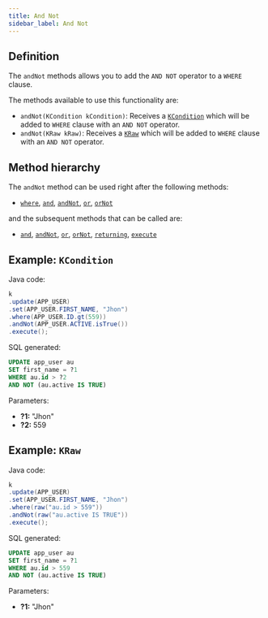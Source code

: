 ```yaml
---
title: And Not
sidebar_label: And Not
---
```


## Definition

The `andNot` methods allows you to add the `AND NOT` operator to a `WHERE` clause.

The methods available to use this functionality are:

- `andNot(KCondition kCondition)`: Receives a [`KCondition`](/docs/misc/kcondition/introduction) which will be added to `WHERE` clause with an `AND NOT` operator.
- `andNot(KRaw kRaw)`: Receives a [`KRaw`](/docs/misc/select-list-values#7-kraw) which will be added to `WHERE` clause with an `AND NOT` operator.

## Method hierarchy

The `andNot` method can be used right after the following methods:

- [`where`](/docs/update-statement/where/), [`and`](/docs/update-statement/where/and), [`andNot`](/docs/update-statement/where/and-not), [`or`](/docs/update-statement/where/or), [`orNot`](/docs/update-statement/where/or-not)

and the subsequent methods that can be called are:

- [`and`](/docs/update-statement/where/and), [`andNot`](/docs/update-statement/where/and-not), [`or`](/docs/update-statement/where/or), [`orNot`](/docs/update-statement/where/or-not), [`returning`](/docs/update-statement/returning), [`execute`](/docs/select-statement/select/)

## Example: `KCondition`

Java code:

```java
k
.update(APP_USER)
.set(APP_USER.FIRST_NAME, "Jhon")
.where(APP_USER.ID.gt(559))
.andNot(APP_USER.ACTIVE.isTrue())
.execute();
```

SQL generated:

```sql
UPDATE app_user au
SET first_name = ?1
WHERE au.id > ?2
AND NOT (au.active IS TRUE)
```

Parameters:

- **?1:** "Jhon"
- **?2:** 559

## Example: `KRaw`

Java code:

```java
k
.update(APP_USER)
.set(APP_USER.FIRST_NAME, "Jhon")
.where(raw("au.id > 559"))
.andNot(raw("au.active IS TRUE"))
.execute();
```

SQL generated:

```sql
UPDATE app_user au
SET first_name = ?1
WHERE au.id > 559
AND NOT (au.active IS TRUE)
```

Parameters:

- **?1:** "Jhon"